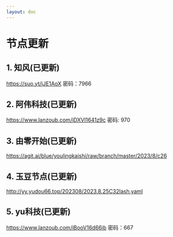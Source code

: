 ```yaml
---
layout: doc
---
```

# 节点更新

## 1. 知风(已更新)

https://suo.yt/iJE1AoX 密码：7966

## 2. 阿伟科技(已更新)

https://www.lanzoub.com/iDXVl1641z9c 密码: 970

## 3. 由零开始(已更新)

https://agit.ai/blue/youlingkaishi/raw/branch/master/2023/8/c26

## 4. 玉豆节点(已更新)

http://yy.yudou66.top/202308/2023.8.25C32lash.yaml

## 5. yu科技(已更新)

https://www.lanzoub.com/iBooV16d66ib 密码：667
